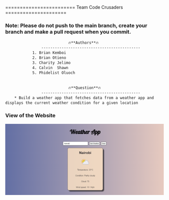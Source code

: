 
======================== Team Code Crusaders =====================

### Note: Please do not push to the main branch, create your branch and make a pull request when you commit. 

                                🔥**Authors**🔥
                    --------------------------------------------
                1. Brian Kemboi
                2. Brian Otieno
                3. Charity Jelimo
                4. Calvin  Shawn
                5. Phidelist Oluoch


                                🔥**Question**🔥
                    --------------------------------------------
        * Build a weather app that fetches data from a weather app and displays the current weather condition for a given location  


### View of the Website

![Weather App](/src/assets/weatherAppScreenShot.PNG)


